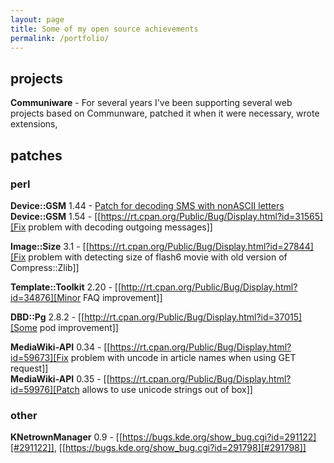 ```yaml
---
layout: page
title: Some of my open source achievements 
permalink: /portfolio/
---
```


## projects

**Communiware** - For several years I've been supporting several web projects based on Communware, patched it when it were necessary, wrote extensions,

## patches

### perl

**Device::GSM** 1.44 - [Patch for decoding SMS with nonASCII letters](https://rt.cpan.org/Public/Bug/Display.html?id=20906) <br>
**Device::GSM** 1.54 - [[https://rt.cpan.org/Public/Bug/Display.html?id=31565][Fix problem with decoding outgoing messages]]

**Image::Size** 3.1 - [[https://rt.cpan.org/Public/Bug/Display.html?id=27844][Fix problem with detecting size of flash6 movie with old version of Compress::Zlib]]

**Template::Toolkit** 2.20 - [[http://rt.cpan.org/Public/Bug/Display.html?id=34876][Minor FAQ improvement]]

**DBD::Pg** 2.8.2 - [[http://rt.cpan.org/Public/Bug/Display.html?id=37015][Some pod improvement]]

**MediaWiki-API** 0.34 - [[https://rt.cpan.org/Public/Bug/Display.html?id=59673][Fix problem with uncode in article names when using GET request]]<br />
**MediaWiki-API** 0.35 - [[https://rt.cpan.org/Public/Bug/Display.html?id=59976][Patch allows to use unicode strings out of box]]

### other

**KNetrownManager** 0.9 - [[https://bugs.kde.org/show_bug.cgi?id=291122][#291122]], [[https://bugs.kde.org/show_bug.cgi?id=291798][#291798]]

